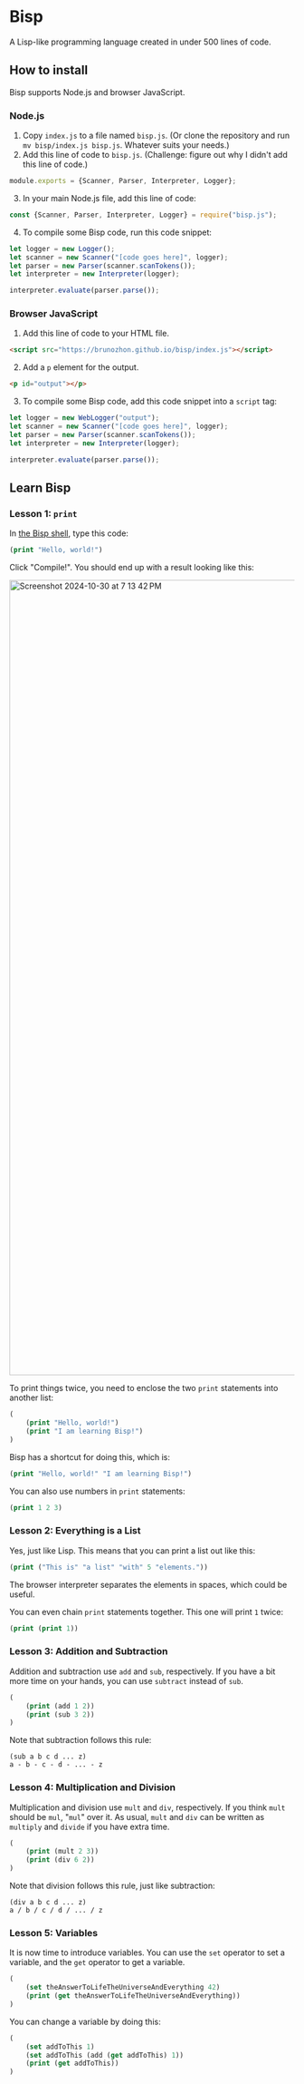 # Bisp

A Lisp-like programming language created in under 500 lines of code.

## How to install

Bisp supports Node.js and browser JavaScript.

### Node.js

1. Copy `index.js` to a file named `bisp.js`. (Or clone the repository and run `mv bisp/index.js bisp.js`. Whatever suits your needs.)
2. Add this line of code to `bisp.js`. (Challenge: figure out why I didn't add this line of code.)
```js
module.exports = {Scanner, Parser, Interpreter, Logger};
```
3. In your main Node.js file, add this line of code:
```js
const {Scanner, Parser, Interpreter, Logger} = require("bisp.js");
```
4. To compile some Bisp code, run this code snippet:
```js
let logger = new Logger();
let scanner = new Scanner("[code goes here]", logger);
let parser = new Parser(scanner.scanTokens());
let interpreter = new Interpreter(logger);

interpreter.evaluate(parser.parse());
```

### Browser JavaScript

1. Add this line of code to your HTML file.
```html
<script src="https://brunozhon.github.io/bisp/index.js"></script>
```
2. Add a `p` element for the output.
```html
<p id="output"></p>
```
3. To compile some Bisp code, add this code snippet into a `script` tag:
```js
let logger = new WebLogger("output");
let scanner = new Scanner("[code goes here]", logger);
let parser = new Parser(scanner.scanTokens());
let interpreter = new Interpreter(logger);

interpreter.evaluate(parser.parse());
```

## Learn Bisp

### Lesson 1: `print`

In [the Bisp shell](https://brunozhon.github.io/bisp/), type this code:

```lisp
(print "Hello, world!")
```

Click "Compile!". You should end up with a result looking like this:

<img width="1403" alt="Screenshot 2024-10-30 at 7 13 42 PM" src="https://github.com/user-attachments/assets/fb7c137e-0fa7-4d17-b99a-955a078eb871">

To print things twice, you need to enclose the two `print` statements into another list:

```lisp
(
    (print "Hello, world!")
    (print "I am learning Bisp!")
)
```

Bisp has a shortcut for doing this, which is:

```lisp
(print "Hello, world!" "I am learning Bisp!")
```

You can also use numbers in `print` statements:

```lisp
(print 1 2 3)
```

### Lesson 2: Everything is a List

Yes, just like Lisp. This means that you can print a list out like this:

```lisp
(print ("This is" "a list" "with" 5 "elements."))
```

The browser interpreter separates the elements in spaces, which could be useful.

You can even chain `print` statements together. This one will print `1` twice:

```lisp
(print (print 1))
```

### Lesson 3: Addition and Subtraction

Addition and subtraction use `add` and `sub`, respectively. If you have a bit more time on your hands, you can use `subtract` instead of `sub`.

```lisp
(
    (print (add 1 2))
    (print (sub 3 2))
)
```

Note that subtraction follows this rule:

```
(sub a b c d ... z)
a - b - c - d - ... - z
```

### Lesson 4: Multiplication and Division

Multiplication and division use `mult` and `div`, respectively. If you think `mult` should be `mul`, "`mul`" over it. As usual, `mult` and `div` can be written as `multiply` and `divide` if you have extra time.

```lisp
(
    (print (mult 2 3))
    (print (div 6 2))
)
```

Note that division follows this rule, just like subtraction:

```
(div a b c d ... z)
a / b / c / d / ... / z
```

### Lesson 5: Variables

It is now time to introduce variables. You can use the `set` operator to set a variable, and the `get` operator to get a variable.

```lisp
(
    (set theAnswerToLifeTheUniverseAndEverything 42)
    (print (get theAnswerToLifeTheUniverseAndEverything))
)
```

You can change a variable by doing this:

```lisp
(
    (set addToThis 1)
    (set addToThis (add (get addToThis) 1))
    (print (get addToThis))
)
```